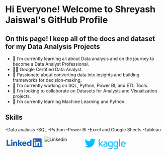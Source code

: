 # Hi Everyone! Welcome to Shreyash Jaiswal's GitHub Profile

## On this page! I keep all of the docs and dataset for my Data Analysis Projects
- 🌱 I’m currently learning all about Data analysis and on the journey to become a Data Analyst Professional.
-  👩‍💻 Google Certified Data Analyst.
-  🎯 Passionate about converting data into insights and building frameworks for decision-making.
-  🔭 I’m currently working on SQL, Python, Power BI, and ETL Tools.
-  👯 I’m looking to collaborate on Datasets for Analysis and Visualization projects.
-  🌱 I’m currently learning Machine Learning and Python.


## Skills
-Data analysis
-SQL
-Python
-Power BI
-Excel and Google Sheets
-Tableau

<a href ="https://www.linkedin.com/in/jaiswalshreyash1/">
<img align ="left" alt="Linkedin" width ="125px" ,height="22px"
     src="linkedin official logo.png">
     </a>     
     
<a href ="https://public.tableau.com/app/profile/shreyash.jaiswal5812">
<img align ="left" alt="Linkedin" width ="125px" ,height="22px"
     src="">
     </a>
     
<a href ="https://twitter.com/Shreyash_j7">
<img align ="left" alt="Twitter" width ="40px" ,height="22px"
     src="twitter3.png">
     </a>

     
<a href ="https://www.kaggle.com/shreyashjaiswalshrey">
<img align ="left" alt="Kaggle" width ="100px" ,height="22px"
     src="kaggle.png">
     </a>
<!--
**jaiswalshreyash1/jaiswalshreyash1** is a ✨ _special_ ✨ repository because its `README.md` (this file) appears on your GitHub profile.

Here are some ideas to get you started:

- 🔭 I’m currently working on ...
- 🌱 I’m currently learning ...
- 👯 I’m looking to collaborate on ...
- 🤔 I’m looking for help with ...
- 💬 Ask me about ...
- 📫 How to reach me: ...
- 😄 Pronouns: ...
- ⚡ Fun fact: ...
-->
